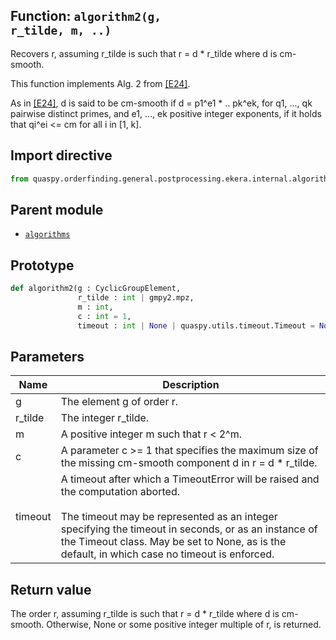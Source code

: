 ## Function: <code>algorithm2(g, r_tilde, m, ..)</code>
Recovers r, assuming r_tilde is such that r = d * r_tilde where d is cm-smooth.

This function implements Alg. 2 from [[E24]](https://doi.org/10.1145/3655026).

As in [[E24]](https://doi.org/10.1145/3655026), d is said to be cm-smooth if d = p1^e1 * .. pk^ek, for q1, ..., qk pairwise distinct primes, and e1, ..., ek positive integer exponents, if it holds that qi^ei <= cm for all i in [1, k].

## Import directive
```python
from quaspy.orderfinding.general.postprocessing.ekera.internal.algorithms import algorithm2
```

## Parent module
- [<code>algorithms</code>](README.md)

## Prototype
```python
def algorithm2(g : CyclicGroupElement,
               r_tilde : int | gmpy2.mpz,
               m : int,
               c : int = 1,
               timeout : int | None | quaspy.utils.timeout.Timeout = None)
```

## Parameters
| <b>Name</b> | <b>Description</b> |
| ----------- | ------------------ |
| g | The element g of order r. |
| r_tilde | The integer r_tilde. |
| m | A positive integer m such that r < 2^m. |
| c | A parameter c >= 1 that specifies the maximum size of the missing cm-smooth component d in r = d * r_tilde. |
| timeout | A timeout after which a TimeoutError will be raised and the computation aborted.<br><br>The timeout may be represented as an integer specifying the timeout in seconds, or as an instance of the Timeout class. May be set to None, as is the default, in which case no timeout is enforced. |

## Return value
The order r, assuming r_tilde is such that r = d * r_tilde where d is cm-smooth. Otherwise, None or some positive integer multiple of r, is returned.

